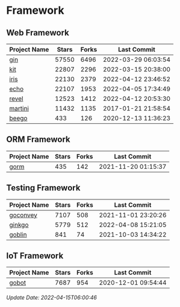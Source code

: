 # Framework

## Web Framework
| Project Name | Stars | Forks | Last Commit |
| ------------ | ----- | ----- | ----------- |
| [gin](https://github.com/gin-gonic/gin) | 57550 | 6496 | 2022-03-29 06:03:54 |
| [kit](https://github.com/go-kit/kit) | 22807 | 2296 | 2022-03-15 20:38:00 |
| [iris](https://github.com/kataras/iris) | 22130 | 2379 | 2022-04-12 23:46:52 |
| [echo](https://github.com/labstack/echo) | 22107 | 1953 | 2022-04-05 17:34:49 |
| [revel](https://github.com/revel/revel) | 12523 | 1412 | 2022-04-12 20:53:30 |
| [martini](https://github.com/go-martini/martini) | 11432 | 1135 | 2017-01-21 21:58:54 |
| [beego](https://github.com/astaxie/beego) | 433 | 126 | 2020-12-13 11:36:23 |

## ORM Framework
| Project Name | Stars | Forks | Last Commit |
| ------------ | ----- | ----- | ----------- |
| [gorm](https://github.com/jinzhu/gorm) | 435 | 142 | 2021-11-20 01:15:37 |

## Testing Framework
| Project Name | Stars | Forks | Last Commit |
| ------------ | ----- | ----- | ----------- |
| [goconvey](https://github.com/smartystreets/goconvey) | 7107 | 508 | 2021-11-01 23:20:26 |
| [ginkgo](https://github.com/onsi/ginkgo) | 5779 | 512 | 2022-04-08 15:21:05 |
| [goblin](https://github.com/franela/goblin) | 841 | 74 | 2021-10-03 14:34:22 |

## IoT Framework
| Project Name | Stars | Forks | Last Commit |
| ------------ | ----- | ----- | ----------- |
| [gobot](https://github.com/hybridgroup/gobot) | 7687 | 954 | 2020-12-01 09:54:44 |

*Update Date: 2022-04-15T06:00:46*
